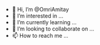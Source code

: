 - 👋 Hi, I’m @OmriAmitay
- 👀 I’m interested in ...
- 🌱 I’m currently learning ...
- 💞️ I’m looking to collaborate on ...
- 📫 How to reach me ...

<!---
OmriAmitay/OmriAmitay is a ✨ special ✨ repository because its `README.md` (this file) appears on your GitHub profile.
You can click the Preview link to take a look at your changes.
--->
